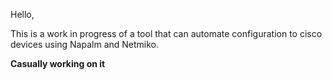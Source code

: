 Hello,

This is a work in progress of a tool that can automate configuration to cisco devices using Napalm and Netmiko. 

**Casually working on it**
